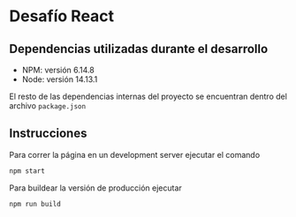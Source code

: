 # Desafío React

## Dependencias utilizadas durante el desarrollo

- NPM: versión 6.14.8
- Node: versión 14.13.1

El resto de las dependencias internas del proyecto se encuentran dentro del archivo `package.json`

## Instrucciones

Para correr la página en un development server ejecutar el comando

```bash
npm start
```

Para buildear la versión de producción ejecutar

```bash
npm run build
```
